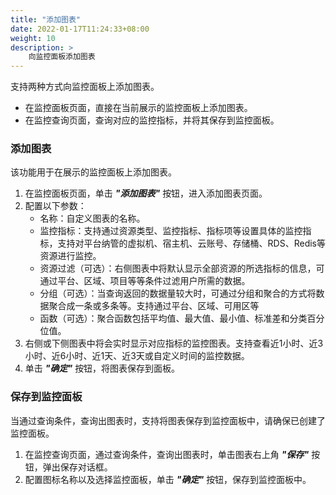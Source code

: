 ```yaml
---
title: "添加图表"
date: 2022-01-17T11:24:33+08:00
weight: 10
description: >
    向监控面板添加图表
---
```


支持两种方式向监控面板上添加图表。

- 在监控面板页面，直接在当前展示的监控面板上添加图表。
- 在监控查询页面，查询对应的监控指标，并将其保存到监控面板。


### 添加图表

该功能用于在展示的监控面板上添加图表。

1. 在监控面板页面，单击 **_"添加图表"_** 按钮，进入添加图表页面。
2. 配置以下参数：
    - 名称：自定义图表的名称。
    - 监控指标：支持通过资源类型、监控指标、指标项等设置具体的监控指标，支持对平台纳管的虚拟机、宿主机、云账号、存储桶、RDS、Redis等资源进行监控。
    - 资源过滤（可选）：右侧图表中将默认显示全部资源的所选指标的信息，可通过平台、区域、项目等等条件过滤用户所需的数据。
    - 分组（可选）：当查询返回的数据量较大时，可通过分组和聚合的方式将数据聚合成一条或多条等。支持通过平台、区域、可用区等
    - 函数（可选）：聚合函数包括平均值、最大值、最小值、标准差和分类百分位值。  
3. 右侧或下侧图表中将会实时显示对应指标的监控图表。支持查看近1小时、近3小时、近6小时、近1天、近3天或自定义时间的监控数据。
4. 单击 **_"确定"_** 按钮，将图表保存到面板。

### 保存到监控面板

当通过查询条件，查询出图表时，支持将图表保存到监控面板中，请确保已创建了监控面板。

1. 在监控查询页面，通过查询条件，查询出图表时，单击图表右上角 **_"保存"_** 按钮，弹出保存对话框。
2. 配置图标名称以及选择监控面板，单击 **_"确定"_** 按钮，保存到监控面板中。